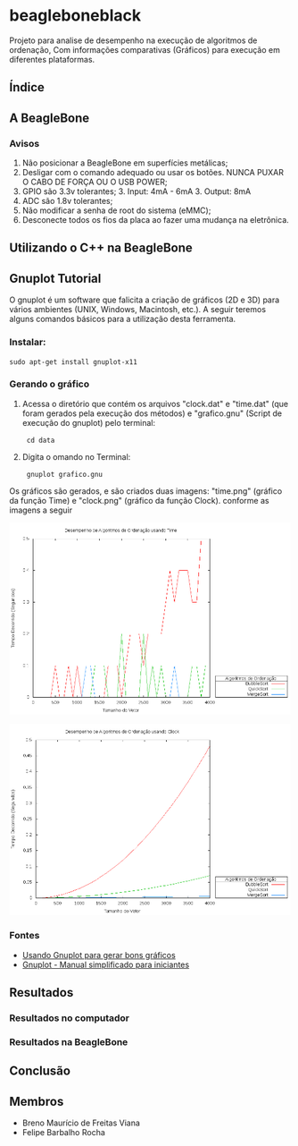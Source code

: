 # beagleboneblack #

Projeto para analise de desempenho na execução de algoritmos de ordenação, Com informações comparativas (Gráficos) para execução em diferentes plataformas.

## Índice ##

## A BeagleBone ##

### Avisos ###

1. Não posicionar a BeagleBone em superfícies metálicas;
2. Desligar com o comando adequado ou usar os botões. NUNCA PUXAR
O CABO DE FORÇA OU O USB POWER;
3. GPIO são 3.3v tolerantes;
	3. Input: 4mA - 6mA
	3. Output: 8mA
4. ADC são 1.8v tolerantes;
5. Não modificar a senha de root do sistema (eMMC);
6. Desconecte todos os fios da placa ao fazer uma mudança na eletrônica.

## Utilizando o C++ na BeagleBone ##

## Gnuplot Tutorial ##

O gnuplot é um software que falicita a criação de gráficos (2D e 3D) para vários ambientes (UNIX, Windows, Macintosh, etc.). A seguir teremos alguns comandos básicos para a utilização desta ferramenta.

### Instalar: ###

	sudo apt-get install gnuplot-x11

### Gerando o gráfico ###

1. Acessa o diretório que contém os arquivos "clock.dat" e "time.dat" (que foram gerados pela execução dos métodos) e "grafico.gnu" (Script de execução do gnuplot) pelo terminal:
		
		cd data
	
2. Digita o omando no Terminal:

		gnuplot grafico.gnu

Os gráficos são gerados, e são criados duas imagens: "time.png" (gráfico da função Time) e "clock.png" (gráfico da função Clock). conforme as imagens a seguir

![Time](data/time.png?raw=true "Gráfico de Time")

![Clock](data/clock.png?raw=true "Gráfico de Clock")

### Fontes ###

* [Usando Gnuplot para gerar bons gráficos](http://www.dicas-l.com.br/arquivo/usando_gnuplot_para_gerar_bons_graficos.php)
* [Gnuplot - Manual simplificado para iniciantes](http://www.ebah.com.br/content/ABAAAgUS4AF/gnuplot-manual-simplificado-iniciantes?part=1)

## Resultados ##

### Resultados no computador ###

### Resultados na BeagleBone ###

## Conclusão ##

## Membros ##

* Breno Maurício de Freitas Viana
* Felipe Barbalho Rocha
